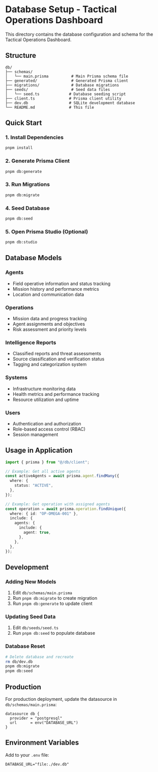 # Database Setup - Tactical Operations Dashboard

This directory contains the database configuration and schema for the Tactical Operations Dashboard.

## Structure

```
db/
├── schemas/
│   └── main.prisma          # Main Prisma schema file
├── generated/               # Generated Prisma client
├── migrations/              # Database migrations
├── seeds/                   # Seed data files
│   └── seed.ts             # Database seeding script
├── client.ts               # Prisma client utility
├── dev.db                  # SQLite development database
└── README.md               # This file
```

## Quick Start

### 1. Install Dependencies

```bash
pnpm install
```

### 2. Generate Prisma Client

```bash
pnpm db:generate
```

### 3. Run Migrations

```bash
pnpm db:migrate
```

### 4. Seed Database

```bash
pnpm db:seed
```

### 5. Open Prisma Studio (Optional)

```bash
pnpm db:studio
```

## Database Models

### Agents

- Field operative information and status tracking
- Mission history and performance metrics
- Location and communication data

### Operations

- Mission data and progress tracking
- Agent assignments and objectives
- Risk assessment and priority levels

### Intelligence Reports

- Classified reports and threat assessments
- Source classification and verification status
- Tagging and categorization system

### Systems

- Infrastructure monitoring data
- Health metrics and performance tracking
- Resource utilization and uptime

### Users

- Authentication and authorization
- Role-based access control (RBAC)
- Session management

## Usage in Application

```typescript
import { prisma } from "@/db/client";

// Example: Get all active agents
const activeAgents = await prisma.agent.findMany({
  where: {
    status: "ACTIVE",
  },
});

// Example: Get operation with assigned agents
const operation = await prisma.operation.findUnique({
  where: { id: "OP-OMEGA-001" },
  include: {
    agents: {
      include: {
        agent: true,
      },
    },
  },
});
```

## Development

### Adding New Models

1. Edit `db/schemas/main.prisma`
2. Run `pnpm db:migrate` to create migration
3. Run `pnpm db:generate` to update client

### Updating Seed Data

1. Edit `db/seeds/seed.ts`
2. Run `pnpm db:seed` to populate database

### Database Reset

```bash
# Delete database and recreate
rm db/dev.db
pnpm db:migrate
pnpm db:seed
```

## Production

For production deployment, update the datasource in `db/schemas/main.prisma`:

```prisma
datasource db {
  provider = "postgresql"
  url      = env("DATABASE_URL")
}
```

## Environment Variables

Add to your `.env` file:

```env
DATABASE_URL="file:./dev.db"
```
